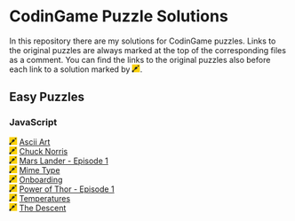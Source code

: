 # CodinGame Puzzle Solutions

In this repository there are my solutions for CodinGame puzzles. Links to the original puzzles are always marked at the top of the corresponding files as a comment. You can find the links to the original puzzles also before each link to a solution marked by <img src="/codingame.svg" width="14">.

## Easy Puzzles

### JavaScript

[<img src="/codingame.svg" width="14">](https://www.codingame.com/training/easy/ascii-art "'Ascii Art' Puzzle at CondinGame") [Ascii Art](/easy/javascript/ascii_art.js 'ascii_art.js')<br/>
[<img src="/codingame.svg" width="14">](https://www.codingame.com/training/easy/chuck-norris "'Chuck Norris' Puzzle at CondinGame") [Chuck Norris](/easy/javascript/chuck_norris.js 'chuck_norris.js')<br/>
[<img src="/codingame.svg" width="14">](https://www.codingame.com/training/easy/mars-lander-episode-1 "'Mars Lander - Episode 1' Puzzle at CondinGame") [Mars Lander - Episode 1](/easy/javascript/mars_lander_episode_1.js 'mars_lander_episode_1.js')<br/>
[<img src="/codingame.svg" width="14">](https://www.codingame.com/training/easy/mime-type "'Mime Type' Puzzle at CondinGame") [Mime Type](/easy/javascript/mime_type.js 'mime_type.js')<br/>
[<img src="/codingame.svg" width="14">](https://www.codingame.com/training/easy/onboarding "'Onboarding' Puzzle at CondinGame") [Onboarding](/easy/javascript/onboarding.js 'onboarding.js')<br/>
[<img src="/codingame.svg" width="14">](https://www.codingame.com/training/easy/power-of-thor-episode-1 "'Power of Thor - Episode 1' Puzzle at CondinGame") [Power of Thor - Episode 1](/easy/javascript/power_of_thor_episode_1.js 'power_of_thor_episode_1.js')<br/>
[<img src="/codingame.svg" width="14">](https://www.codingame.com/training/easy/temperatures "'Temperatures' Puzzle at CondinGame") [Temperatures](/easy/javascript/temperatures.js 'temperatures.js')<br/>
[<img src="/codingame.svg" width="14">](https://www.codingame.com/training/easy/the-descent "'The Descent' Puzzle at CondinGame") [The Descent](/easy/javascript/the_descent.js 'the_descent.js')<br/>
